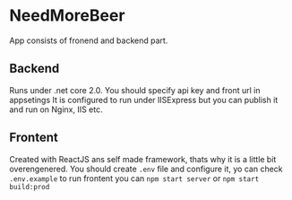 # NeedMoreBeer

App consists of fronend and backend part.

## Backend
Runs under .net core 2.0.
You should specify api key and front url in appsetings
It is configured to run under IISExpress but you can publish it and run on Nginx, IIS etc.

## Frontent
Created with ReactJS ans self made framework, thats why it is a little bit overengenered.
You should create `.env` file and configure it, yo can check `.env.example`
to run frontent you can `npm start server` or `npm start build:prod`
